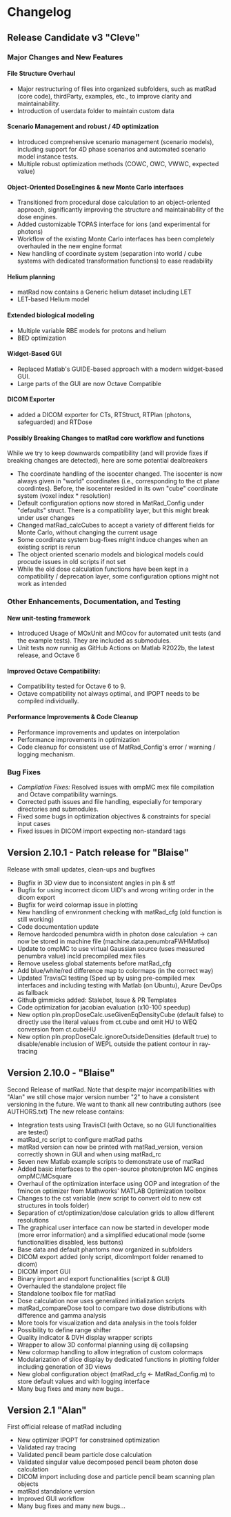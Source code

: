 # Changelog

## Release Candidate v3 "Cleve" 

### Major Changes and New Features

#### File Structure Overhaul 
- Major restructuring of files into organized subfolders, such as matRad (core code), thirdParty, examples, etc., to improve clarity and maintainability.
- Introduction of userdata folder to maintain custom data

#### Scenario Management and robust / 4D optimization
- Introduced comprehensive scenario management (scenario models), including support for 4D phase scenarios and automated scenario model instance tests.
- Multiple robust optimization methods (COWC, OWC, VWWC, expected value) 

#### Object-Oriented DoseEngines & new Monte Carlo interfaces 
- Transitioned from procedural dose calculation to an object-oriented approach, significantly improving the structure and maintainability of the dose engines.
- Added customizable TOPAS interface for ions (and experimental for photons)
- Workflow of the existing Monte Carlo interfaces has been completely overhauled in the new engine format
- New handling of coordinate system (separation into world / cube systems with dedicated transformation functions) to ease readability

#### Helium planning
- matRad now contains a Generic helium dataset including LET
- LET-based Helium model

#### Extended biological modeling
- Multiple variable RBE models for protons and helium
- BED optimization

#### Widget-Based GUI
- Replaced Matlab's GUIDE-based approach with a modern widget-based GUI.
- Large parts of the GUI are now Octave Compatible

#### DICOM Exporter
- added a DICOM exporter for CTs, RTStruct, RTPlan (photons, safeguarded) and RTDose

#### Possibly Breaking Changes to matRad core workflow and functions
While we try to keep downwards compatibility (and will provide fixes if breaking changes are detected), here are some potential dealbreakers
- The coordinate handling of the isocenter changed. The isocenter is now always given in "world" coordinates (i.e., corresponding to the ct plane coordintes). Before, the isocenter resided in its own "cube" coordinate system (voxel index * resolution)
- Default configuration options now stored in MatRad_Config under "defaults" struct. There is a compatibility layer, but this might break under user changes
- Changed matRad_calcCubes to accept a variety of different fields for Monte Carlo, without changing the current usage
- Some coordinate system bug-fixes might induce changes when an existing script is rerun
- The object oriented scenario models and biological models could procude issues in old scripts if not set
- While the old dose calculation functions have been kept in a compatibility / deprecation layer, some configuration options might not work as intended

### Other Enhancements, Documentation, and Testing

#### New unit-testing framework
- Introduced Usage of MOxUnit and MOcov for automated unit tests (and the example tests). They are included as submodules.
- Unit tests now runnig as GitHub Actions on Matlab R2022b, the latest release, and Octave 6

#### Improved Octave Compatibility:
- Compatibility tested for Octave 6 to 9. 
- Octave compatibility not always optimal, and IPOPT needs to be compiled individually.

#### Performance Improvements & Code Cleanup
- Performance improvements and updates on interpolation
- Performance improvements in optimization
- Code cleanup for consistent use of MatRad_Config's error / warning / logging mechanism.

### Bug Fixes
- *Compilation Fixes:* Resolved issues with ompMC mex file compilation and Octave compatibility warnings.
- Corrected path issues and file handling, especially for temporary directories and submodules.
- Fixed some bugs in optimization objectives & constraints for special input cases
- Fixed issues in DICOM import expecting non-standard tags

## Version 2.10.1 - Patch release for "Blaise" 
Release with small updates, clean-ups and bugfixes    
- Bugfix in 3D view due to inconsistent angles in pln & stf
- Bugfix for using incorrect dicom UID's and wrong writing order in the dicom export
- Bugfix for weird colormap issue in plotting
- New handling of environment checking with matRad_cfg (old function is still working)
- Code documentation update
- Remove hardcoded penumbra width in photon dose calculation -> can now be stored in machine file (machine.data.penumbraFWHMatIso)
- Update to ompMC to use virtual Gaussian source (uses measured penumbra value) incld precompiled mex files
- Remove useless global statements before matRad_cfg
- Add blue/white/red difference map to colormaps (in the correct way)
- Updated TravisCI testing (Sped up by using pre-compiled mex interfaces and including testing with Matlab (on Ubuntu), Azure DevOps as fallback
- Github gimmicks added: Stalebot, Issue & PR Templates
- Code optimization for jacobian evaluation (x10-100 speedup)
- New option pln.propDoseCalc.useGivenEqDensityCube (default false) to directly use the literal values from ct.cube and omit HU to WEQ conversion from ct.cubeHU
- New option pln.propDoseCalc.ignoreOutsideDensities (default true) to disable/enable inclusion of WEPL outside the patient contour in ray-tracing

## Version 2.10.0 - "Blaise"
Second Release of matRad. Note that despite major incompatibilities with "Alan" we still chose major version number "2" to have a consistent versioning in the future.
We want to thank all new contributing authors (see AUTHORS.txt)
The new release contains:
- Integration tests using TravisCI (with Octave, so no GUI functionalities are tested)
- matRad_rc script to configure matRad paths
- matRad version can now be printed with matRad_version, version correctly shown in GUI and when using matRad_rc
- Seven new Matlab example scripts to demonstrate use of matRad 
- Added basic interfaces to the open-source photon/proton MC engines ompMC/MCsquare
- Overhaul of the optimization interface using OOP and integration of the fmincon optimizer from Mathworks' MATLAB Optimization toolbox
- Changes to the cst variable (new script to convert old to new cst structures in tools folder)
- Separation of ct/optimization/dose calculation grids to allow different resolutions
- The graphical user interface can now be started in developer mode (more error information) and a simplified educational mode (some functionalities disabled, less buttons)
- Base data and default phantoms now organized in subfolders
- DICOM export added (only script, dicomImport folder renamed to dicom)
- DICOM import GUI
- Binary import and export functionalities (script & GUI)
- Overhauled the standalone project file
- Standalone toolbox file for matRad
- Dose calculation now uses generalized initialization scripts
- matRad_compareDose tool to compare two dose distributions with difference and gamma analysis
- More tools for visualization and data analysis in the tools folder
- Possibility to define range shifter
- Quality indicator & DVH display wrapper scripts
- Wrapper to allow 3D conformal planning using dij collapsing
- New colormap handling to allow integration of custom colormaps
- Modularization of slice display by dedicated functions in plotting folder including generation of 3D views
- New global configuration object (matRad_cfg <- MatRad_Config.m) to store default values and with logging interface
- Many bug fixes and many new bugs..	

## Version 2.1 "Alan"
First official release of matRad including
- New optimizer IPOPT for constrained optimization
- Validated ray tracing
- Validated pencil beam particle dose calculation
- Validated singular value decomposed pencil beam photon dose calculation
- DICOM import including dose and particle pencil beam scanning plan objects
- matRad standalone version
- Improved GUI workflow
- Many bug fixes and many new bugs...